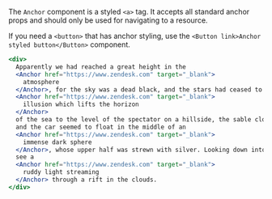 The `Anchor` component is a styled `<a>` tag. It accepts all standard anchor props and should
only be used for navigating to a resource.

If you need a `<button>` that has anchor styling, use the
`<Button link>Anchor styled button</Button>` component.

```jsx
<div>
  Apparently we had reached a great height in the
  <Anchor href="https://www.zendesk.com" target="_blank">
    atmosphere
  </Anchor>, for the sky was a dead black, and the stars had ceased to twinkle. By the same
  <Anchor href="https://www.zendesk.com" target="_blank">
    illusion which lifts the horizon
  </Anchor>
  of the sea to the level of the spectator on a hillside, the sable cloud beneath was dished out,
  and the car seemed to float in the middle of an
  <Anchor href="https://www.zendesk.com" target="_blank">
    immense dark sphere
  </Anchor>, whose upper half was strewn with silver. Looking down into the dark gulf below, I could
  see a
  <Anchor href="https://www.zendesk.com" target="_blank">
    ruddy light streaming
  </Anchor> through a rift in the clouds.
</div>
```
